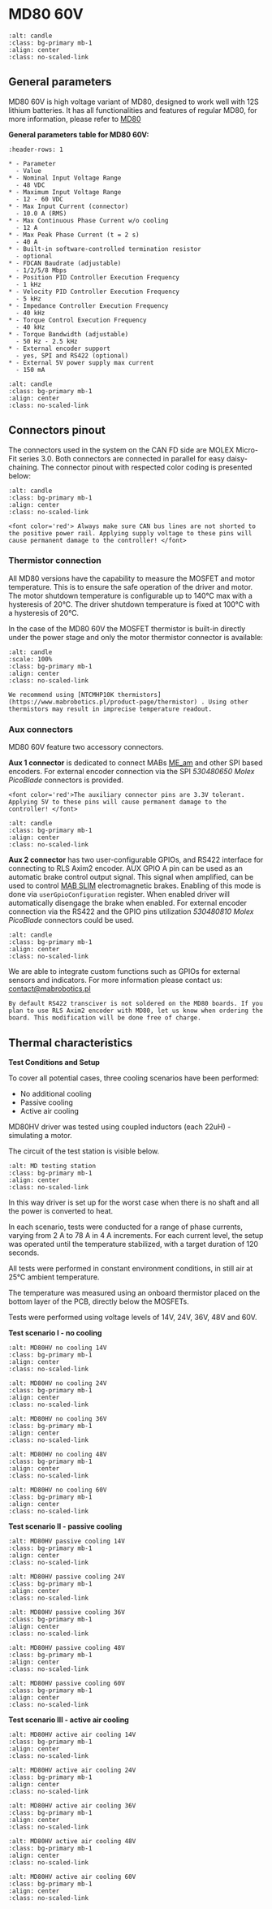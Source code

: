 # MD80 60V

```{figure} ./images/md80hv.jpg
:alt: candle
:class: bg-primary mb-1
:align: center
:class: no-scaled-link
```

## General parameters

MD80 60V is high voltage variant of MD80, designed to work well with 12S lithium batteries. It has
all functionalities and features of regular MD80, for more information, please refer to
[MD80](#md80)

**General parameters table for MD80 60V:**

```{list-table}
:header-rows: 1

* - Parameter
  - Value
* - Nominal Input Voltage Range
  - 48 VDC
* - Maximum Input Voltage Range
  - 12 - 60 VDC
* - Max Input Current (connector)
  - 10.0 A (RMS)
* - Max Continuous Phase Current w/o cooling
  - 12 A
* - Max Peak Phase Current (t = 2 s)
  - 40 A
* - Built-in software-controlled termination resistor
  - optional
* - FDCAN Baudrate (adjustable)
  - 1/2/5/8 Mbps
* - Position PID Controller Execution Frequency
  - 1 kHz
* - Velocity PID Controller Execution Frequency
  - 5 kHz
* - Impedance Controller Execution Frequency
  - 40 kHz
* - Torque Control Execution Frequency
  - 40 kHz
* - Torque Bandwidth (adjustable)
  - 50 Hz - 2.5 kHz
* - External encoder support
  - yes, SPI and RS422 (optional)
* - External 5V power supply max current
  - 150 mA
```

```{figure} ./images/MD80/mount_cross_section.png
:alt: candle
:class: bg-primary mb-1
:align: center
:class: no-scaled-link
```

## Connectors pinout

The connectors used in the system on the CAN FD side are MOLEX Micro-Fit series 3.0. Both connectors
are connected in parallel for easy daisy-chaining. The connector pinout with respected color coding
is presented below:

```{figure} ./images/motor_connectors.jpg
:alt: candle
:class: bg-primary mb-1
:align: center
:class: no-scaled-link
```

```{warning}
<font color='red'> Always make sure CAN bus lines are not shorted to the positive power rail. Applying supply voltage to these pins will cause permanent damage to the controller! </font> 
```

### Thermistor connection

All MD80 versions have the capability to measure the MOSFET and motor temperature. This is to ensure
the safe operation of the driver and motor. The motor shutdown temperature is configurable up to
140°C max with a hysteresis of 20°C. The driver shutdown temperature is fixed at 100°C with a
hysteresis of 20°C.

In the case of the MD80 60V the MOSFET thermistor is built-in directly under the power stage and
only the motor thermistor connector is available:

```{figure} ./images/HW20_thermistor.png
:alt: candle
:scale: 100%
:class: bg-primary mb-1
:align: center
:class: no-scaled-link
```

```{note}
We recommend using [NTCMHP10K thermistors](https://www.mabrobotics.pl/product-page/thermistor) . Using other thermistors may result in imprecise temperature readout.
```

### Aux connectors

MD80 60V feature two accessory connectors.

**Aux 1 connector** is dedicated to connect MABs
[ME_am](https://www.mabrobotics.pl/product-page/me-am) and other SPI based encoders. For external
encoder connection via the SPI *530480650 Molex PicoBlade* connectors is provided.

```{warning}
<font color='red'>The auxiliary connector pins are 3.3V tolerant. Applying 5V to these pins will cause permanent damage to the controller! </font> 
```

```{figure} ./images/MD80/aux1_connector_pinout_HW2.1.jpg
:alt: candle
:class: bg-primary mb-1
:align: center
:class: no-scaled-link
```

**Aux 2 connector** has two user-configurable GPIOs, and RS422 interface for connecting to RLS Axim2
encoder. AUX GPIO A pin can be used as an automatic brake control output signal. This signal when
amplified, can be used to control
[MAB SLIM](https://www.mabrobotics.pl/product-page/mab-slim-electromagnetic-brake) electromagnetic
brakes. Enabling of this mode is done via `userGpioConfiguration` register. When enabled driver will
automatically disengage the brake when enabled. For external encoder connection via the RS422 and
the GPIO pins utilization *530480810 Molex PicoBlade* connectors could be used.

```{figure} ./images/MD80/aux2_connector_pinout.jpg
:alt: candle
:class: bg-primary mb-1
:align: center
:class: no-scaled-link
```

We are able to integrate custom functions such as GPIOs for external sensors and indicators. For
more information please contact us: [contact@mabrobotics.pl](https://www.mabrobotics.pl/contact)

```{warning}
By default RS422 transciver is not soldered on the MD80 boards. If you plan to use RLS Axim2 encoder with MD80, let us know when ordering the board. This modification will be done free of charge.
```

## Thermal characteristics

**Test Conditions and Setup**

To cover all potential cases, three cooling scenarios have been performed:

- No additional cooling
- Passive cooling
- Active air cooling

MD80HV driver was tested using coupled inductors (each 22uH) - simulating a motor.

The circuit of the test station is visible below.

```{figure} images/thermal/MD_test.png
:alt: MD testing station
:class: bg-primary mb-1
:align: center
:class: no-scaled-link
```

In this way driver is set up for the worst case when there is no shaft and all the power is
converted to heat.

In each scenario, tests were conducted for a range of phase currents, varying from 2 A to 78 A in 4
A increments. For each current level, the setup was operated until the temperature stabilized, with
a target duration of 120 seconds.

All tests were performed in constant environment conditions, in still air at 25°C ambient
temperature.

The temperature was measured using an onboard thermistor placed on the bottom layer of the PCB,
directly below the MOSFETs.

Tests were performed using voltage levels of 14V, 24V, 36V, 48V and 60V.

**Test scenario I - no cooling**

```{figure} images/thermal/MD80HV/no_cooling/14V.png
:alt: MD80HV no cooling 14V
:class: bg-primary mb-1
:align: center
:class: no-scaled-link
```

```{figure} images/thermal/MD80HV/no_cooling/24V.png
:alt: MD80HV no cooling 24V
:class: bg-primary mb-1
:align: center
:class: no-scaled-link
```

```{figure} images/thermal/MD80HV/no_cooling/36V.png
:alt: MD80HV no cooling 36V
:class: bg-primary mb-1
:align: center
:class: no-scaled-link
```

```{figure} images/thermal/MD80HV/no_cooling/48V.png
:alt: MD80HV no cooling 48V
:class: bg-primary mb-1
:align: center
:class: no-scaled-link
```

```{figure} images/thermal/MD80HV/no_cooling/60V.png
:alt: MD80HV no cooling 60V
:class: bg-primary mb-1
:align: center
:class: no-scaled-link
```

**Test scenario II - passive cooling**

```{figure} images/thermal/MD80HV/passive_cooling/14V.png
:alt: MD80HV passive cooling 14V
:class: bg-primary mb-1
:align: center
:class: no-scaled-link
```

```{figure} images/thermal/MD80HV/passive_cooling/24V.png
:alt: MD80HV passive cooling 24V
:class: bg-primary mb-1
:align: center
:class: no-scaled-link
```

```{figure} images/thermal/MD80HV/passive_cooling/36V.png
:alt: MD80HV passive cooling 36V
:class: bg-primary mb-1
:align: center
:class: no-scaled-link
```

```{figure} images/thermal/MD80HV/passive_cooling/48V.png
:alt: MD80HV passive cooling 48V
:class: bg-primary mb-1
:align: center
:class: no-scaled-link
```

```{figure} images/thermal/MD80HV/passive_cooling/60V.png
:alt: MD80HV passive cooling 60V
:class: bg-primary mb-1
:align: center
:class: no-scaled-link
```

**Test scenario III - active air cooling**

```{figure} images/thermal/MD80HV/active_air_cooling/14V.png
:alt: MD80HV active air cooling 14V
:class: bg-primary mb-1
:align: center
:class: no-scaled-link
```

```{figure} images/thermal/MD80HV/active_air_cooling/24V.png
:alt: MD80HV active air cooling 24V
:class: bg-primary mb-1
:align: center
:class: no-scaled-link
```

```{figure} images/thermal/MD80HV/active_air_cooling/36V.png
:alt: MD80HV active air cooling 36V
:class: bg-primary mb-1
:align: center
:class: no-scaled-link
```

```{figure} images/thermal/MD80HV/active_air_cooling/48V.png
:alt: MD80HV active air cooling 48V
:class: bg-primary mb-1
:align: center
:class: no-scaled-link
```

```{figure} images/thermal/MD80HV/active_air_cooling/60V.png
:alt: MD80HV active air cooling 60V
:class: bg-primary mb-1
:align: center
:class: no-scaled-link
```

